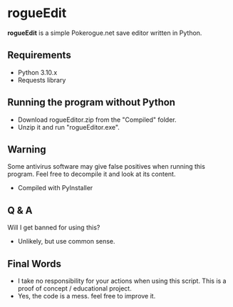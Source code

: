 # rogueEdit

**rogueEdit** is a simple Pokerogue.net save editor written in Python.

## Requirements

- Python 3.10.x
- Requests library

## Running the program without Python

- Download rogueEditor.zip from the "Compiled" folder.
- Unzip it and run "rogueEditor.exe".

## Warning

Some antivirus software may give false positives when running this program.
Feel free to decompile it and look at its content.
- Compiled with PyInstaller

## Q & A

Will I get banned for using this?
- Unlikely, but use common sense.

## Final Words

- I take no responsibility for your actions when using this script.
This is a proof of concept / educational project.
- Yes, the code is a mess. feel free to improve it.
